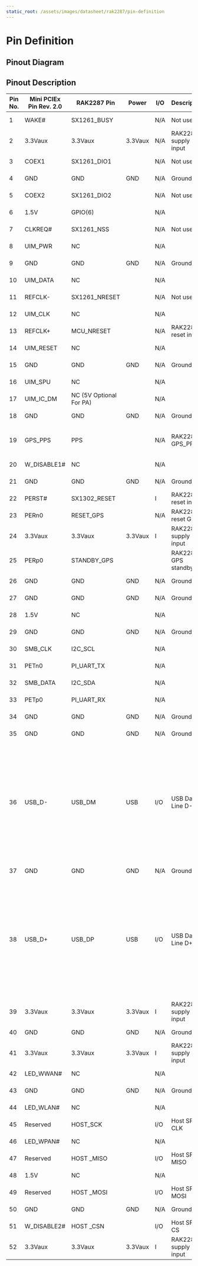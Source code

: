 ```yaml
---
static_root: /assets/images/datasheet/rak2287/pin-definition
---
```


# Pin Definition

## Pinout Diagram

<rk-img
  :src="`${$frontmatter.static_root}/pinout.png`"
  width="100%"
  figure-number="1"
  caption="RAK2287 Pinout Diagram"
/>

## Pinout Description

| **Pin No.** | **Mini PCIEx Pin Rev. 2.0** | **RAK2287 Pin**         | **Power** | **I/O** | **Description**      | **Remarks**                                                                                                                                                                           |
| ----------- | --------------------------- | ----------------------- | --------- | ------- | -------------------- | ------------------------------------------------------------------------------------------------------------------------------------------------------------------------------------- |
| 1           | WAKE#                       | SX1261_BUSY             |           | N/A     | Not used             | Internally not connected                                                                                                                                                              |
| 2           | 3.3Vaux                     | 3.3Vaux                 | 3.3Vaux   | N/A     | RAK2287 supply input | Connect to 3.3 V                                                                                                                                                                      |
| 3           | COEX1                       | SX1261_DIO1             |           | N/A     | Not used             | Internally not connected                                                                                                                                                              |
| 4           | GND                         | GND                     | GND       | N/A     | Ground               | Connected to Ground                                                                                                                                                                   |
| 5           | COEX2                       | SX1261_DIO2             |           | N/A     | Not used             | Internally not connected                                                                                                                                                              |
| 6           | 1.5V                        | GPIO(6)                 |           | N/A     |                      | Internally not connected                                                                                                                                                              |
| 7           | CLKREQ#                     | SX1261_NSS              |           | N/A     | Not used             | Internally not connected                                                                                                                                                              |
| 8           | UIM_PWR                     | NC                      |           | N/A     |                      | Internally not connected                                                                                                                                                              |
| 9           | GND                         | GND                     | GND       | N/A     | Ground               | Connected to Ground                                                                                                                                                                   |
| 10          | UIM_DATA                    | NC                      |           | N/A     |                      | Internally not connected                                                                                                                                                              |
| 11          | REFCLK-                     | SX1261_NRESET           |           | N/A     | Not used             | Internally not connected                                                                                                                                                              |
| 12          | UIM_CLK                     | NC                      |           | N/A     |                      | Internally not connected                                                                                                                                                              |
| 13          | REFCLK+                     | MCU_NRESET              |           | N/A     | RAK2287 reset input  | Internally not connected                                                                                                                                                              |
| 14          | UIM_RESET                   | NC                      |           | N/A     |                      | Internally not connected                                                                                                                                                              |
| 15          | GND                         | GND                     | GND       | N/A     | Ground               | Connect to Ground                                                                                                                                                                     |
| 16          | UIM_SPU                     | NC                      |           | N/A     |                      | Internally not connected                                                                                                                                                              |
| 17          | UIM_IC_DM                   | NC (5V Optional For PA) |           | N/A     |                      | Internally not connected                                                                                                                                                              |
| 18          | GND                         | GND                     | GND       | N/A     | Ground               | Connect to Ground                                                                                                                                                                     |
| 19          | GPS_PPS                     | PPS                     |           | N/A     | RAK2287 GPS_PPS      | Internal connection GPS_PPSfor SX1301                                                                                                                                                 |
| 20          | W_DISABLE1#                 | NC                      |           | N/A     |                      | Internally not connected                                                                                                                                                              |
| 21          | GND                         | GND                     | GND       | N/A     | Ground               | Connect to Ground                                                                                                                                                                     |
| 22          | PERST#                      | SX1302_RESET            |           | I       | RAK2287 reset input  |                                                                                                                                                                                       |
| 23          | PERn0                       | RESET_GPS               |           | N/A     | RAK2287 reset GPS    | Internally not connected                                                                                                                                                              |
| 24          | 3.3Vaux                     | 3.3Vaux                 | 3.3Vaux   | I       | RAK2287 supply input | Connect to 3.3 V                                                                                                                                                                      |
| 25          | PERp0                       | STANDBY_GPS             |           |         | RAK2287 GPS standby  | Internally not connected                                                                                                                                                              |
| 26          | GND                         | GND                     | GND       | N/A     | Ground               | Connect to Ground                                                                                                                                                                     |
| 27          | GND                         | GND                     | GND       | N/A     | Ground               | Connect to Ground                                                                                                                                                                     |
| 28          | 1.5V                        | NC                      |           | N/A     |                      | Internally not connected                                                                                                                                                              |
| 29          | GND                         | GND                     | GND       | N/A     | Ground               | Connect to Ground                                                                                                                                                                     |
| 30          | SMB_CLK                     | I2C_SCL                 |           | N/A     |                      | Internally not connected                                                                                                                                                              |
| 31          | PETn0                       | PI_UART_TX              |           | N/A     |                      | Internally not connected                                                                                                                                                              |
| 32          | SMB_DATA                    | I2C_SDA                 |           | N/A     |                      | Internally not connected                                                                                                                                                              |
| 33          | PETp0                       | PI_UART_RX              |           | N/A     |                      | Internally not connected                                                                                                                                                              |
| 34          | GND                         | GND                     | GND       | N/A     | Ground               | Connect to Ground                                                                                                                                                                     |
| 35          | GND                         | GND                     | GND       | N/A     | Ground               | Connect to Ground                                                                                                                                                                     |
| 36          | USB_D-                      | USB_DM                  | USB       | I/O     | USB Data Line D-     | 90Ω nominal differential impedance. Pull-up, pull-down and series resistors as required by USB 2.0 specifications are part of the USB pin driver and need not be provided externally. |
| 37          | GND                         | GND                     | GND       | N/A     | Ground               | Connect to Ground                                                                                                                                                                     |
| 38          | USB_D+                      | USB_DP                  | USB       | I/O     | USB Data Line D+     | 90Ω nominal differential impedance. Pull-up, pull-down and series resistors as required by USB 2.0 specifications are part of the USB pin driver and need not be provided externally. |
| 39          | 3.3Vaux                     | 3.3Vaux                 | 3.3Vaux   | I       | RAK2287 supply input | Connect to 3.3 V                                                                                                                                                                      |
| 40          | GND                         | GND                     | GND       | N/A     | Ground               | Connect to Ground                                                                                                                                                                     |
| 41          | 3.3Vaux                     | 3.3Vaux                 | 3.3Vaux   | I       | RAK2287 supply input | Connect to 3.3 V                                                                                                                                                                      |
| 42          | LED_WWAN#                   | NC                      |           | N/A     |                      | Internally not connected                                                                                                                                                              |
| 43          | GND                         | GND                     | GND       | N/A     | Ground               | Connect to Ground                                                                                                                                                                     |
| 44          | LED_WLAN#                   | NC                      |           | N/A     |                      | Internally not connected                                                                                                                                                              |
| 45          | Reserved                    | HOST_SCK                |           | I/O     | Host SPI CLK         |                                                                                                                                                                                       |
| 46          | LED_WPAN#                   | NC                      |           | N/A     |                      | Internally not connected                                                                                                                                                              |
| 47          | Reserved                    | HOST \_MISO             |           | I/O     | Host SPI MISO        |                                                                                                                                                                                       |
| 48          | 1.5V                        | NC                      |           | N/A     |                      | Internally not connected                                                                                                                                                              |
| 49          | Reserved                    | HOST \_MOSI             |           | I/O     | Host SPI MOSI        |                                                                                                                                                                                       |
| 50          | GND                         | GND                     | GND       | N/A     | Ground               | Connect to Ground                                                                                                                                                                     |
| 51          | W_DISABLE2#                 | HOST \_CSN              |           | I/O     | Host SPI CS          |                                                                                                                                                                                       |
| 52          | 3.3Vaux                     | 3.3Vaux                 | 3.3Vaux   | I       | RAK2287 supply input | Connect to 3.3 V                                                                                                                                                                      |
